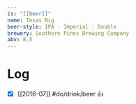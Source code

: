 ```yaml
---
is: "[[beer]]"
name: Texas Rig
beer-style: IPA - Imperial - Double
brewery: Southern Pines Brewing Company
abv: 8.5
---
```

# Log
- [x] [[2016-07]] #do/drink/beer 👍

